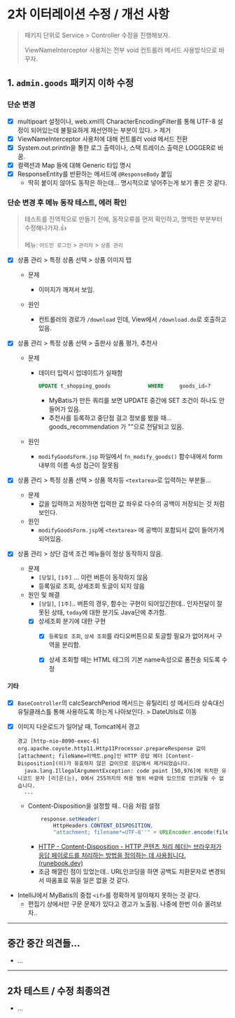 # 2차 이터레이션 수정 / 개선 사항

> 패키지 단위로 Service > Controller 수정을 진행해보자.
>
> ViewNameInterceptor 사용처는 전부 void 컨트롤러 메서드 사용방식으로 바꾸자.



## 1. `admin.goods` 패키지 이하 수정

### 단순 변경

* [x] multipoart 설정이나, web.xml의 CharacterEncodingFilter를 통해 UTF-8 설정이 되어있는데 불필요하게 재선언하는 부분이 있다. > 제거
* [x] ViewNameInterceptor 사용처에 대해 컨트롤러 void 메서드 전환
* [x] System.out.println을 통한 로그 출력이나, 스택 트레이스 출력은 LOGGER로 바꿈.
* [x] 컬랙션과 Map 들에 대해 Generic 타입 명시
* [x] ResponseEntity를 반환하는 메서드에 `@ResponseBody` 붙임
  * 딱히 붙이지 않아도 동작은 하는데... 명시적으로 넣어주는게 보기 좋은 것 같다.



### 단순 변경 후 메뉴 동작 테스트, 에러 확인

> 테스트를 전역적으로 만들기 전에, 동작오류를 먼저 확인하고, 명백한 부분부터 수정해나가자.👍
>
> 메뉴: `어드민 로그인` > `관리자` > `상품 관리`

- [x] 상품 관리 > 특정 상품 선택 > 상품 이미지 탭 

  * 문제 

    * 이미지가 깨져서 보임.

  * 원인

    * 컨트롤러의 경로가 `/download` 인데, View에서 `/download.do`로 호출하고 있음.

    

- [x] 상품 관리 > 특정 상품 선택 > 출판사 상품 평가, 추천사

  * 문제

    * 데이터 입력시 업데이트가 실패함

      ```sql
      UPDATE t_shopping_goods            WHERE     goods_id=?
      ```

      * MyBatis가 만든 쿼리를 보면 UPDATE 중간에 SET 조건이 하나도 안들어가 있음.
      * 추천사를 등록하고 중단점 걸고 정보를 봤을 때... goods_recommendation 가 ""으로 전달되고 있음.

  * 원인

    * `modifyGoodsForm.jsp` 파일에서 `fn_modify_goods()` 함수내에서  form 내부의 이름 속성 접근이 잘못됨

- [x] 상품 관리 > 특정 상품 선택 > 상품 목차등 `<textarea>`로 입력하는 부분들...

  * 문제 
    * 값을 입력하고 저장하면  입력한 값 좌우로 다수의 공백이 저장되는 것 처럼 보인다.
  * 원인
    * `modifyGoodsForm.jsp`에 `<textarea>` 에 공백이 포함되서 값이 들어가게 되어있음.

- [x] 상품 관리 > 상단 검색 조건 메뉴들이 정상 동작하지 않음.
  * 문제
    * `[당일]`, `[1주]` ... 이런 버튼이 동작하지 않음
    * 등록일로 조회, 상세조회 토글이 되지 않음
  * 원인 및 해결
    * `[당일]`, `[1주]`.. 버튼의 경우, 함수는 구현이 되어있긴한데.. 인자전달이 잘못된 상태, `today`에 대한 분기도 Java단에 추가함.
    * [x] 상세조회 분기에 대한 구현
      * [x] `등록일로 조회`, `상세 조회`를 라디오버튼으로 토글할 필요가 없어져서 구역을 분리함.
      * [x] 상세 조회할 때는 HTML 테그의 기본 name속성으로 폼전송 되도록 수정



#### 기타

* [x] `BaseController`의 calcSearchPeriod 메서드는 유틸리티 성 메서드라 상속대신 유틸클래스틀 통해 사용하도록 하는게 나아보인다. > DateUtils로 이동

* [x] 이미지 다운로드가 일어날 때, Tomcat에서 경고

  ```
  경고 [http-nio-8090-exec-6] org.apache.coyote.http11.Http11Processor.prepareResponse 값이 [attachment; fileName=리액트.png]인 HTTP 응답 헤더 [Content-Disposition](이)가 유효하지 않은 값이므로 응답에서 제거되었습니다.
  	java.lang.IllegalArgumentException: code point [50,976]에 위치한 유니코드 문자 [리]은(는), 0에서 255까지의 허용 범위 바깥에 있으므로 인코딩될 수 없습니다.
    ...
  ```
  
  * Content-Disposition을 설정할 때..  다음 처럼 설정
  
    ```java
        response.setHeader(
            HttpHeaders.CONTENT_DISPOSITION,
            "attachment; filename*=UTF-8''" + URLEncoder.encode(fileName, StandardCharsets.UTF_8));
    ```
  
    * [HTTP - Content-Disposition - HTTP 콘텐츠 처리 헤더는 브라우저가 응답 페이로드를 처리하는 방법을 정의하는 데 사용됩니다. (runebook.dev)](https://runebook.dev/ko/docs/http/headers/content-disposition)
    * 조금 해깔린 점이 있었는데.. URL인코딩을 하면 공백도 치환문자로 변경되서 따옴표로 묶을 일은 없을 것 같다.

* IntelliJ에서 MyBatis의 중첩 `<if>`를 정확하게 알아채지 못하는 것 같다.
  * 편집기 상에서만 구문 문제가 있다고 경고가 노출됨. 나중에 한번 이슈 올려보자..



---

## 중간 중간 의견들...

* ...



---

## 2차 테스트 / 수정 최종의견

* ...
